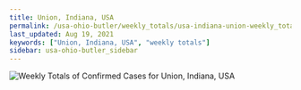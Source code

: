 ```yaml
---
title: Union, Indiana, USA
permalink: /usa-ohio-butler/weekly_totals/usa-indiana-union-weekly_totals.html
last_updated: Aug 19, 2021
keywords: ["Union, Indiana, USA", "weekly totals"]
sidebar: usa-ohio-butler_sidebar
---
```


![Weekly Totals of Confirmed Cases for Union, Indiana, USA](/covid_tracker/images/graphs/usa-indiana-union-weekly_totals_graph.png)
